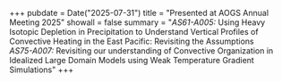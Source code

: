 +++
pubdate = Date("2025-07-31")
title = "Presented at AOGS Annual Meeting 2025" 
showall = false
summary = "<i>AS61-A005:</i> Using Heavy Isotopic Depletion in Precipitation to Understand Vertical Profiles of Convective Heating in the East Pacific: Revisiting the Assumptions
<br><i>AS75-A007:</i> Revisiting our understanding of Convective Organization in Idealized Large Domain Models using Weak Temperature Gradient Simulations"
+++
